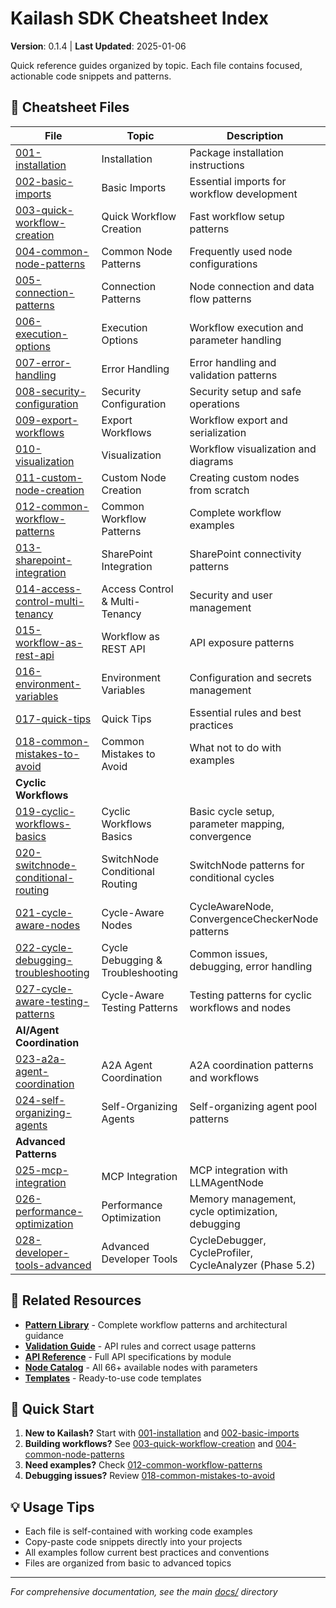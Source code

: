 # Kailash SDK Cheatsheet Index

**Version**: 0.1.4 | **Last Updated**: 2025-01-06

Quick reference guides organized by topic. Each file contains focused, actionable code snippets and patterns.

## 📁 Cheatsheet Files

| File | Topic | Description |
|------|-------|-------------|
| [001-installation](001-installation.md) | Installation | Package installation instructions |
| [002-basic-imports](002-basic-imports.md) | Basic Imports | Essential imports for workflow development |
| [003-quick-workflow-creation](003-quick-workflow-creation.md) | Quick Workflow Creation | Fast workflow setup patterns |
| [004-common-node-patterns](004-common-node-patterns.md) | Common Node Patterns | Frequently used node configurations |
| [005-connection-patterns](005-connection-patterns.md) | Connection Patterns | Node connection and data flow patterns |
| [006-execution-options](006-execution-options.md) | Execution Options | Workflow execution and parameter handling |
| [007-error-handling](007-error-handling.md) | Error Handling | Error handling and validation patterns |
| [008-security-configuration](008-security-configuration.md) | Security Configuration | Security setup and safe operations |
| [009-export-workflows](009-export-workflows.md) | Export Workflows | Workflow export and serialization |
| [010-visualization](010-visualization.md) | Visualization | Workflow visualization and diagrams |
| [011-custom-node-creation](011-custom-node-creation.md) | Custom Node Creation | Creating custom nodes from scratch |
| [012-common-workflow-patterns](012-common-workflow-patterns.md) | Common Workflow Patterns | Complete workflow examples |
| [013-sharepoint-integration](013-sharepoint-integration.md) | SharePoint Integration | SharePoint connectivity patterns |
| [014-access-control-multi-tenancy](014-access-control-multi-tenancy.md) | Access Control & Multi-Tenancy | Security and user management |
| [015-workflow-as-rest-api](015-workflow-as-rest-api.md) | Workflow as REST API | API exposure patterns |
| [016-environment-variables](016-environment-variables.md) | Environment Variables | Configuration and secrets management |
| [017-quick-tips](017-quick-tips.md) | Quick Tips | Essential rules and best practices |
| [018-common-mistakes-to-avoid](018-common-mistakes-to-avoid.md) | Common Mistakes to Avoid | What not to do with examples |
| **Cyclic Workflows** | | |
| [019-cyclic-workflows-basics](019-cyclic-workflows-basics.md) | Cyclic Workflows Basics | Basic cycle setup, parameter mapping, convergence |
| [020-switchnode-conditional-routing](020-switchnode-conditional-routing.md) | SwitchNode Conditional Routing | SwitchNode patterns for conditional cycles |
| [021-cycle-aware-nodes](021-cycle-aware-nodes.md) | Cycle-Aware Nodes | CycleAwareNode, ConvergenceCheckerNode patterns |
| [022-cycle-debugging-troubleshooting](022-cycle-debugging-troubleshooting.md) | Cycle Debugging & Troubleshooting | Common issues, debugging, error handling |
| [027-cycle-aware-testing-patterns](027-cycle-aware-testing-patterns.md) | Cycle-Aware Testing Patterns | Testing patterns for cyclic workflows and nodes |
| **AI/Agent Coordination** | | |
| [023-a2a-agent-coordination](023-a2a-agent-coordination.md) | A2A Agent Coordination | A2A coordination patterns and workflows |
| [024-self-organizing-agents](024-self-organizing-agents.md) | Self-Organizing Agents | Self-organizing agent pool patterns |
| **Advanced Patterns** | | |
| [025-mcp-integration](025-mcp-integration.md) | MCP Integration | MCP integration with LLMAgentNode |
| [026-performance-optimization](026-performance-optimization.md) | Performance Optimization | Memory management, cycle optimization, debugging |
| [028-developer-tools-advanced](028-developer-tools-advanced.md) | Advanced Developer Tools | CycleDebugger, CycleProfiler, CycleAnalyzer (Phase 5.2) |

## 🔗 Related Resources

- **[Pattern Library](../pattern-library/README.md)** - Complete workflow patterns and architectural guidance
- **[Validation Guide](../validation/validation-guide.md)** - API rules and correct usage patterns
- **[API Reference](../api/)** - Full API specifications by module
- **[Node Catalog](../nodes/)** - All 66+ available nodes with parameters
- **[Templates](../templates/)** - Ready-to-use code templates

## 🚀 Quick Start

1. **New to Kailash?** Start with [001-installation](001-installation.md) and [002-basic-imports](002-basic-imports.md)
2. **Building workflows?** See [003-quick-workflow-creation](003-quick-workflow-creation.md) and [004-common-node-patterns](004-common-node-patterns.md)
3. **Need examples?** Check [012-common-workflow-patterns](012-common-workflow-patterns.md)
4. **Debugging issues?** Review [018-common-mistakes-to-avoid](018-common-mistakes-to-avoid.md)

## 💡 Usage Tips

- Each file is self-contained with working code examples
- Copy-paste code snippets directly into your projects
- All examples follow current best practices and conventions
- Files are organized from basic to advanced topics

---
*For comprehensive documentation, see the main [docs/](../../docs/) directory*